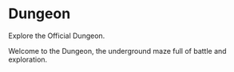 # Dungeon
Explore the Official Dungeon.

Welcome to the Dungeon, the underground maze full of battle and exploration.


